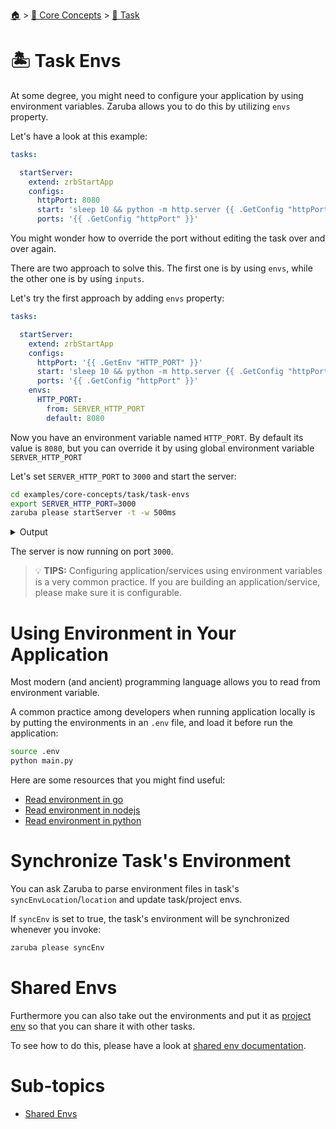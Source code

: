 <!--startTocHeader-->
[🏠](../../../README.md) > [🧠 Core Concepts](../../README.md) > [🔨 Task](../README.md)
# 🏝️ Task Envs
<!--endTocHeader-->


At some degree, you might need to configure your application by using environment variables. Zaruba allows you to do this by utilizing `envs` property.

Let's have a look at this example:

```yaml
tasks:

  startServer:
    extend: zrbStartApp
    configs:
      httpPort: 8080
      start: 'sleep 10 && python -m http.server {{ .GetConfig "httpPort" }}'
      ports: '{{ .GetConfig "httpPort" }}'
```

You might wonder how to override the port without editing the task over and over again.

There are two approach to solve this. The first one is by using `envs`, while the other one is by using `inputs`.

Let's try the first approach by adding `envs` property:


```yaml
tasks:

  startServer:
    extend: zrbStartApp
    configs:
      httpPort: '{{ .GetEnv "HTTP_PORT" }}'
      start: 'sleep 10 && python -m http.server {{ .GetConfig "httpPort" }}'
      ports: '{{ .GetConfig "httpPort" }}'
    envs:
      HTTP_PORT:
        from: SERVER_HTTP_PORT
        default: 8080
```

Now you have an environment variable named `HTTP_PORT`. By default its value is `8080`, but you can override it by using global environment variable `SERVER_HTTP_PORT`

Let's set `SERVER_HTTP_PORT` to `3000` and start the server:

<!--startCode-->
```bash
cd examples/core-concepts/task/task-envs
export SERVER_HTTP_PORT=3000
zaruba please startServer -t -w 500ms
```
 
<details>
<summary>Output</summary>
 
```````
💀 🔎 Job Starting...
         Elapsed Time: 1.861µs
         Current Time: 14:50:36
💀 🏁 Running 🔗 updateProjectLinks runner (Attempt 1 of 3) on /home/gofrendi/zaruba/docs/examples/core-concepts/task/task-envs
💀    🚀 🔗 updateProjectLinks   🎉🎉🎉
💀    🚀 🔗 updateProjectLinks   Links updated
💀 🎉 Successfully running 🔗 updateProjectLinks runner (Attempt 1 of 3)
💀 🏁 Running 🍏 startServer starter (Attempt 1 of 3) on /home/gofrendi/zaruba/docs/examples/core-concepts/task/task-envs
💀 🏁 Running 🍏 startServer readiness checker (Attempt 1 of infinite) on /home/gofrendi/zaruba/docs/examples/core-concepts/task/task-envs
💀    🔎 🍏 startServer          🔎 Waiting for port '3000'
💀    🚀 🍏 startServer          Serving HTTP on 0.0.0.0 port 3000 (http://0.0.0.0:3000/) ...
💀    🔎 🍏 startServer          🔎 Port '3000' is ready
💀    🔎 🍏 startServer          🎉🎉🎉
💀    🔎 🍏 startServer          📜 Task 'startServer' is ready
💀 🎉 Successfully running 🍏 startServer readiness checker (Attempt 1 of infinite)
💀 🔎 Job Running...
         Elapsed Time: 11.045220703s
         Current Time: 14:50:47
         Active Process:
           * (PID=5974) 🍏 startServer starter (Attempt 1 of 3)
💀 🎉 🎉🎉🎉🎉🎉🎉🎉🎉🎉🎉🎉
💀 🎉 Job Complete!!! 🎉🎉🎉
💀 🔥 Terminating
💀 🔪 Kill 🍏 startServer starter (PID=5974)
💀    🚀 🍏 startServer          
💀    🚀 🍏 startServer          Keyboard interrupt received, exiting.
💀    🚀 🍏 startServer          🎉🎉🎉
💀    🚀 🍏 startServer          📜 Task 'startServer' is started
💀 🎉 Successfully running 🍏 startServer starter (Attempt 1 of 3)
💀 🔥 🍏 startServer starter exited without any error message
💀 🔎 Job Ended...
         Elapsed Time: 12.75370814s
         Current Time: 14:50:48
zaruba please startServer   -t -w 500ms
```````
</details>
<!--endCode-->


The server is now running on port `3000`.


> 💡 __TIPS:__  Configuring application/services using environment variables is a very common practice. If you are building an application/service, please make sure it is configurable.

# Using Environment in Your Application

Most modern (and ancient) programming language allows you to read from environment variable.

A common practice among developers when running application locally is by putting the environments in an `.env` file, and load it before run the application:

```bash
source .env
python main.py
```

Here are some resources that you might find useful:

* [Read environment in go](https://pkg.go.dev/os#Getenv)
* [Read environment in nodejs](https://nodejs.org/api/process.html#processenv)
* [Read environment in python](https://docs.python.org/3/library/os.html#os.getenv)

# Synchronize Task's Environment

You can ask Zaruba to parse environment files in task's `syncEnvLocation`/`location` and update task/project envs.

If `syncEnv` is set to true, the task's environment will be synchronized whenever you invoke:

 ```bash
 zaruba please syncEnv
 ```

# Shared Envs

Furthermore you can also take out the environments and put it as [project env](../../project/project-envs.md) so that you can share it with other tasks.

To see how to do this, please have a look at [shared env documentation](./shared-envs.md).


<!--startTocSubTopic-->
# Sub-topics
* [Shared Envs](shared-envs.md)
<!--endTocSubTopic-->